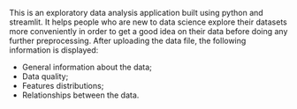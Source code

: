 This is an exploratory data analysis application built using python and streamlit. It helps people who are new to data science explore their datasets more conveniently in order to get a good idea on their data before doing any further preprocessing. After uploading the data file, the following information is displayed:

* General information about the data;
* Data quality;
* Features distributions;
* Relationships between the data.